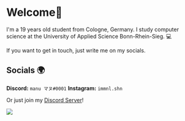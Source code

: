 # Welcome👋

I'm a 19 years old student from Cologne, Germany. I study computer science at the University of Applied Science Bonn-Rhein-Sieg. 💻


If you want to get in touch, just write me on my socials.

## Socials 🌍

**Discord:** `manu マヌ#0001`
**Instagram:** `immnl.shn`

Or just join my [Discord Server](https://discord.gg/W5RZpRsjfz)!

![](https://komarev.com/ghpvc/?username=immnlshn&style=flat-square&color=2bcbe0)
